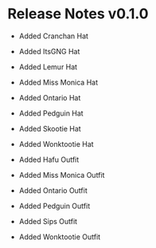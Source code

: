 ﻿# Release Notes v0.1.0

- Added Cranchan Hat
- Added ItsGNG Hat
- Added Lemur Hat
- Added Miss Monica Hat
- Added Ontario Hat
- Added Pedguin Hat
- Added Skootie Hat
- Added Wonktootie Hat

- Added Hafu Outfit
- Added Miss Monica Outfit
- Added Ontario Outfit
- Added Pedguin Outfit
- Added Sips Outfit
- Added Wonktootie  Outfit